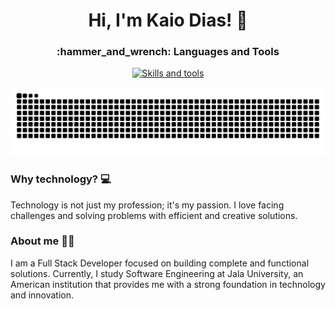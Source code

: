 <h1 align="center">Hi, I'm Kaio Dias! 👋 </h1>

<h3 align="center">:hammer_and_wrench: Languages and Tools</h3>

<p align="center">
  <a href="https://skillicons.dev">
    <img src="https://skillicons.dev/icons?i=html,css,react,nodejs,js,ts,py,postgres,mysql,mongodb,docker,git,linux,kali" alt="Skills and tools"/>
  </a>
</p>

<picture>
  <source media="(prefers-color-scheme: dark)" srcset="https://raw.githubusercontent.com/kaiudiass/kaiudiass/output/github-contribution-grid-snake-dark.svg">
  <source media="(prefers-color-scheme: light)" srcset="https://raw.githubusercontent.com/kaiudiass/kaiudiass/output/github-contribution-grid-snake.svg">
  <img alt="github contribution grid snake animation" src="https://raw.githubusercontent.com/kaiudiass/kaiudiass/output/github-contribution-grid-snake.svg">
</picture>

<h3 >Why technology? 💻</h3>
<p> 
Technology is not just my profession; it's my passion. I love facing challenges and solving problems with efficient and creative solutions.
</p>

<h3 >About me 👨‍💻</h3>
<p >
  I am a Full Stack Developer focused on building complete and functional solutions. Currently, I study Software Engineering at Jala University, an American institution that provides me with a strong foundation in technology and innovation.
</p>
